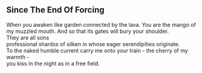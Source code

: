 Since The End Of Forcing
------------------------
When you awaken like garden connected by the lava. You are the mango of my muzzled mouth. And so that its gates will bury your shoulder.  
They are all sons  
professional shardss of silken in whose eager serendipities originate.  
To the naked humble current carry me onto your train - the cherry of my warmth -  
you kiss in the night as in a free field.  
